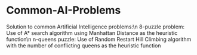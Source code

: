 # Common-AI-Problems
Solution to common Artificial Intelligence problems:\n
8-puzzle problem: Use of A* search algorithm using Manhattan Distance as the heuristic function\n
n-queens puzzle: Use of Random Restart Hill Climbing algorithm with the number of conflicting queens as the heuristic function
